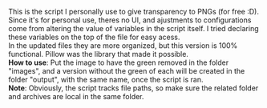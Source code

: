 This is the script I personally use to give transparency to PNGs (for free :D).</br>
Since it's for personal use, theres no UI, and ajustments to configurations come from altering the value of variables in the script itself. I tried declaring these variables on the top of the file for easy acess.</br>
In the updated files they are more organized, but this version is 100% functional. Pillow was the library that made it possible.</br>
<strong>How to use</strong>: Put the image to have the green removed in the folder "images", and a version without the green of each will be created in the folder "output", with the same name, once the script is ran.</br>
<strong>Note</strong>: Obviously, the script tracks file paths, so make sure the related folder and archives are local in the same folder.</br>
